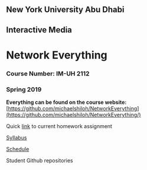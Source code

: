 ## New York University Abu Dhabi
## Interactive Media
# Network Everything
### Course Number: IM-UH 2112
### Spring 2019

**Everything can be found on the course website:**   
[https://github.com/michaelshiloh/NetworkEverything](https://github.com/michaelshiloh/NetworkEverything/)


Quick
[link](https://github.com/michaelshiloh/NetworkEverything/blob/master/schedule.md#current-homework-assignment)
to current homework assignment


[Syllabus](syllabus.md)  

[Schedule](schedule.md)

Student Github repositories



